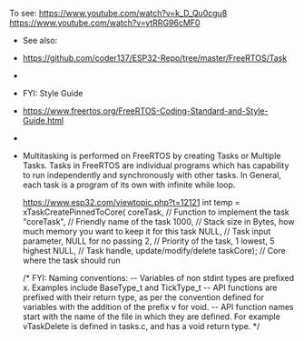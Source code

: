 

To see:
https://www.youtube.com/watch?v=k_D_Qu0cgu8
https://www.youtube.com/watch?v=ytRRG96cMF0


 * See also:
 * https://github.com/coder137/ESP32-Repo/tree/master/FreeRTOS/Task
 * 
 * FYI: Style Guide
 * https://www.freertos.org/FreeRTOS-Coding-Standard-and-Style-Guide.html
 * 
 * Multitasking is performed on FreeRTOS by creating Tasks or Multiple Tasks. Tasks in FreeRTOS are individual programs which has capability to run independently and synchronously with other tasks. In General, each task is a program of its own with infinite while loop.


    https://www.esp32.com/viewtopic.php?t=12121
      int temp = xTaskCreatePinnedToCore(
      coreTask,   // Function to implement the task
      "coreTask", // Friendly name of the task
      1000,       // Stack size in Bytes, how much memory you want to keep it for this task
      NULL,       // Task input parameter, NULL for no passing
      2,          // Priority of the task, 1 lowest, 5 highest
      NULL,       // Task handle, update/modify/delete
      taskCore);  // Core where the task should run

    /*
    FYI: Naming conventions:
    -- Variables of non stdint types are prefixed x. Examples include BaseType_t and TickType_t
    -- API functions are prefixed with their return type, as per the convention defined for variables with the addition of the prefix v for void.
    -- API function names start with the name of the file in which they are defined. For example vTaskDelete is defined in tasks.c, and has a void return type.
    */
